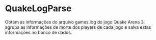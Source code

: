 # QuakeLogParse
Obtém as informações do arquivo games.log do jogo Quake Arena 3, agrupa as informações de morte dos players de cada jogo e salva estas informações no banco de dados.
